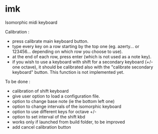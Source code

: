 # imk
Isomorphic midi keyboard

Calibration :  
- press calibrate main keyboard button.
- type every key on a row starting by the top one (eg. azerty... or 123456... depending on which row you choose to use).
- at the end of each row, press enter (which is not used as a note key).
- if you wish to use a keyboard with shift for a secondary keyboard (+/- one octave), it should be calibrated also with the "calibrate secondary keyboard" button. This function is not implemented yet.

To be done :
- calibration of shift keyboard
- give user option to load a configuration file.
- option to change base note (ie the bottom left one)
- option to change intervals of the isomorphic keyboard
- option to use different keys for octave +/-
- option to set interval of the shift kbd
- works only if launched from build folder, to be improved
- add cancel calibration button
